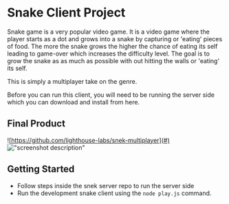 # Snake Client Project

Snake game is a very popular video game. It is a video game  where the player starts as a dot and grows into a snake by capturing or 'eating' pieces of food. The more the snake grows the higher the chance of eating its self leading to game-over which increases the difficulty level. The goal is to grow the snake as as much as possible with out hitting the walls or 'eating' its self.


This is simply a multiplayer take on the genre.

Before you can run this client, you will need to be running the server side which you can download and install from here. 

## Final Product


![https://github.com/lighthouse-labs/snek-multiplayer](#)
!["screenshot description"](#)


## Getting Started

- Follow steps inside the snek server repo to run the server side
- Run the development snake client using the `node play.js` command.